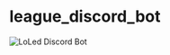# league_discord_bot

![LoLed Discord Bot](https://user-images.githubusercontent.com/30945652/227848597-9c982c0b-c020-4e66-aced-4d7557d2b9a8.png)
